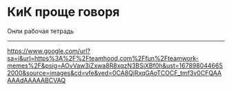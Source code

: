 # КиК проще говоря

Онли рабочая тетрадь

___

https://www.google.com/url?sa=i&url=https%3A%2F%2Fteamhood.com%2Ffun%2Fteamwork-memes%2F&psig=AOvVaw3iZxwa8R8xqzN3BSiXBf0h&ust=1678980446652000&source=images&cd=vfe&ved=0CA8QjRxqGAoTCOCF_tmf3v0CFQAAAAAdAAAAABCVAQ
